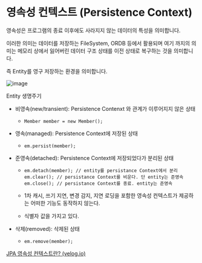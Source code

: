 # 영속성 컨텍스트 (Persistence Context)

영속성은 프로그램의 종료 이후에도 사라지지 않는 데이터의 특성을 의미합니다.

이러한 의미는 데이터를 저장하는 FileSystem, ORDB 등에서 활용되며 여기 까지의 의미는 메모리 상에서 잃어버린 데이터 구조 상태를 이전 상태로 복구하는 것을 의미합니다.

즉 Entity를 영구 저장하는 환경을 의미합니다.



![image](https://user-images.githubusercontent.com/22608825/120094670-bd2e1d00-c15c-11eb-81a6-021b720d2405.png)



Entity 생명주기

- 비영속(new/transient): Persistence Contenxt 와 관계가 이루어지지 않은 상태

  - ``` 
    Member member = new Member();
    ```

- 영속(managed): Persistence Context에 저장된 상태

  - ```
    em.persist(member);
    ```

- 준영속(detached): Persistence Context에 저장되었다가 분리된 상태

  - ```
    em.detach(member); // entity를 persistance Context에서 분리
    em.clear(); // persistance Context를 비운다. 단 entity는 준영속
    em.close(); // persistance Context를 종료. entity는 준영속
    ```

  - 1차 캐시, 쓰기 지연, 변경 감지, 지연 로딩을 포함한 영속성 컨텍스트가 제공하는 어떠한 기능도 동작하지 않는다.

  - 식별자 값을 가지고 있다.

- 삭제(removed): 삭제된 상태

  - ```
    em.remove(member);
    ```





[JPA 영속성 컨텍스트란? (velog.io)](https://velog.io/@neptunes032/JPA-영속성-컨텍스트란)